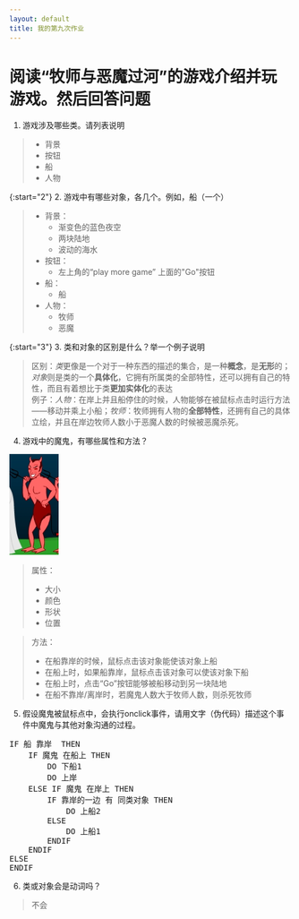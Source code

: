 ```yaml
---
layout: default
title: 我的第九次作业
---
```


# 阅读“牧师与恶魔过河”的游戏介绍并玩游戏。然后回答问题 
1. 游戏涉及哪些类。请列表说明

> - 背景
> - 按钮
> - 船
> - 人物

{:start="2"}
2. 游戏中有哪些对象，各几个。例如，船（一个）

> - 背景：
>      - 渐变色的蓝色夜空
>      - 两块陆地
>      - 波动的海水
> - 按钮：
>      - 左上角的“play more game”
>        上面的"Go"按钮
> - 船：
>      - 船
> - 人物：
>      - 牧师
>      - 恶魔

{:start="3"}
3. 类和对象的区别是什么？举一个例子说明

> 区别：*类*更像是一个对于一种东西的描述的集合，是一种**概念**，是**无形**的；*对象*则是类的一个**具体化**，它拥有所属类的全部特性，还可以拥有自己的特性，而且有着想比于类**更加实体化**的表达  
> 例子：*人物*：在岸上并且船停住的时候，人物能够在被鼠标点击时运行方法——移动并乘上小船；*牧师*：牧师拥有人物的**全部特性**，还拥有自己的具体立绘，并且在岸边牧师人数小于恶魔人数的时候被恶魔杀死。

4. 游戏中的魔鬼，有哪些属性和方法？

![魔鬼](images/hw09/deemo.png)
> 属性：
>   * 大小
>   * 颜色
>   * 形状
>   * 位置

> 方法：
>   * 在船靠岸的时候，鼠标点击该对象能使该对象上船
>   * 在船上时，如果船靠岸，鼠标点击该对象可以使该对象下船
>   * 在船上时，点击“Go”按钮能够被船移动到另一块陆地
>   * 在船不靠岸/离岸时，若魔鬼人数大于牧师人数，则杀死牧师

5. 假设魔鬼被鼠标点中，会执行onclick事件，请用文字（伪代码）描述这个事件中魔鬼与其他对象沟通的过程。

<pre>
IF 船 靠岸  THEN
    IF 魔鬼 在船上 THEN
        DO 下船1
        DO 上岸
    ELSE IF 魔鬼 在岸上 THEN
        IF 靠岸的一边 有 同类对象 THEN
            DO 上船2
        ELSE
            DO 上船1
        ENDIF
    ENDIF
ELSE
ENDIF
</pre>

6. 类或对象会是动词吗？

> 不会